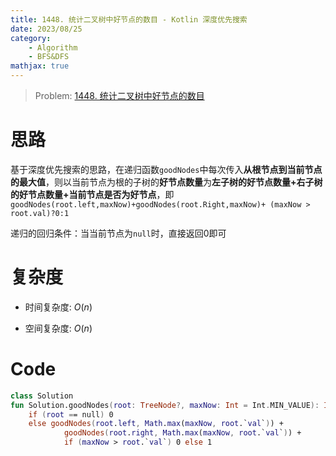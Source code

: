 ```yaml
---
title: 1448. 统计二叉树中好节点的数目 - Kotlin 深度优先搜索
date: 2023/08/25
category: 
    - Algorithm
    - BFS&DFS
mathjax: true
---
```

> Problem: [1448. 统计二叉树中好节点的数目](https://leetcode.cn/problems/count-good-nodes-in-binary-tree/description/)

# 思路
基于深度优先搜索的思路，在递归函数`goodNodes`中每次传入**从根节点到当前节点的最大值**，则以当前节点为根的子树的**好节点数量**为**左子树的好节点数量+右子树的好节点数量+当前节点是否为好节点**，即`goodNodes(root.left,maxNow)+goodNodes(root.Right,maxNow)+ (maxNow > root.val)?0:1`

递归的回归条件：当当前节点为`null`时，直接返回0即可

# 复杂度
- 时间复杂度:  $O(n)$

- 空间复杂度:  $O(n)$

# Code
```Kotlin
class Solution
fun Solution.goodNodes(root: TreeNode?, maxNow: Int = Int.MIN_VALUE): Int =
    if (root == null) 0
    else goodNodes(root.left, Math.max(maxNow, root.`val`)) +
            goodNodes(root.right, Math.max(maxNow, root.`val`)) +
            if (maxNow > root.`val`) 0 else 1
```
